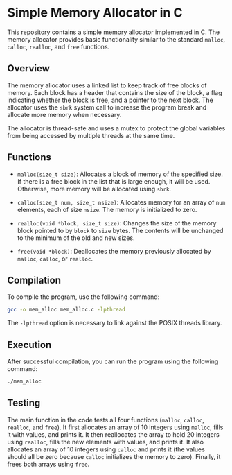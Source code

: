 # Simple Memory Allocator in C

This repository contains a simple memory allocator implemented in C. The memory allocator provides basic functionality similar to the standard `malloc`, `calloc`, `realloc`, and `free` functions.

## Overview

The memory allocator uses a linked list to keep track of free blocks of memory. Each block has a header that contains the size of the block, a flag indicating whether the block is free, and a pointer to the next block. The allocator uses the `sbrk` system call to increase the program break and allocate more memory when necessary.

The allocator is thread-safe and uses a mutex to protect the global variables from being accessed by multiple threads at the same time.

## Functions

- `malloc(size_t size)`: Allocates a block of memory of the specified size. If there is a free block in the list that is large enough, it will be used. Otherwise, more memory will be allocated using `sbrk`.

- `calloc(size_t num, size_t nsize)`: Allocates memory for an array of `num` elements, each of size `nsize`. The memory is initialized to zero.

- `realloc(void *block, size_t size)`: Changes the size of the memory block pointed to by `block` to `size` bytes. The contents will be unchanged to the minimum of the old and new sizes.

- `free(void *block)`: Deallocates the memory previously allocated by `malloc`, `calloc`, or `realloc`.

## Compilation

To compile the program, use the following command:

```bash
gcc -o mem_alloc mem_alloc.c -lpthread
```

The `-lpthread` option is necessary to link against the POSIX threads library.

## Execution

After successful compilation, you can run the program using the following command:

```bash
./mem_alloc
```

## Testing

The main function in the code tests all four functions (`malloc`, `calloc`, `realloc`, and `free`). It first allocates an array of 10 integers using `malloc`, fills it with values, and prints it. It then reallocates the array to hold 20 integers using `realloc`, fills the new elements with values, and prints it. It also allocates an array of 10 integers using `calloc` and prints it (the values should all be zero because `calloc` initializes the memory to zero). Finally, it frees both arrays using `free`.
